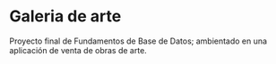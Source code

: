 # Galeria de arte
 Proyecto final de Fundamentos de Base de Datos; ambientado en una aplicación de venta de obras de arte.
